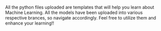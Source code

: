 All the python files uploaded are templates that will help you learn about Machine Learning. All the models have been uploaded into various respective brances, so navigate accordingly. Feel free to utilize them and enhance your learning!!
